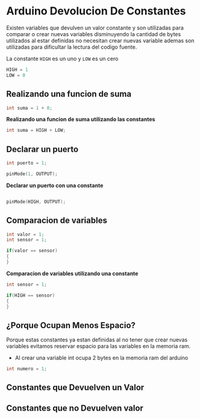 # Arduino Devolucion De Constantes

Existen variables que devulven un valor constante y son utilizadas para comparar o crear nuevas variables disminuyendo la cantidad de bytes utilizados al estar definidas no necesitan crear nuevas variable ademas son utilizadas para dificultar la lectura del codigo fuente. 

La constante ```HIGH``` es un uno y ```LOW``` es un cero

``` c++
HIGH = 1
LOW = 0 
```

## Realizando una funcion de suma

``` c++
int suma = 1 + 0;
``` 

**Realizando una funcion de suma utilizando las constantes**

```c++
int suma = HIGH + LOW;
``` 

## Declarar un puerto

```c++
int puerto = 1;

pinMode(1, OUTPUT);

``` 

**Declarar un puerto con una constante**

```c++

pinMode(HIGH, OUTPUT);

```

## Comparacion de variables
```c++
int valor = 1;
int sensor = 1;

if(valor == sensor)
{
}

```

**Comparacion de variables utilizando una constante**
```c++
int sensor = 1;

if(HIGH == sensor)
{
}

```

## ¿Porque Ocupan Menos Espacio?
Porque estas constantes ya estan definidas al no tener que crear nuevas variables evitamos reservar espacio para las variables en la memoria ram.

* Al crear una variable int ocupa 2 bytes en la memoria ram del arduino
```c++
int numero = 1;
```

## Constantes que Devuelven un Valor

## Constantes que no Devuelven valor









